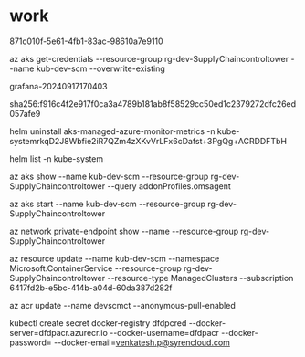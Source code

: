 # work

871c010f-5e61-4fb1-83ac-98610a7e9110

az aks get-credentials --resource-group rg-dev-SupplyChaincontroltower --name kub-dev-scm --overwrite-existing

grafana-20240917170403


sha256:f916c4f2e917f0ca3a4789b181ab8f58529cc50ed1c2379272dfc26ed057afe9

helm uninstall aks-managed-azure-monitor-metrics -n kube-systemrkqD2J8Wbfie2iR7QZm4zXKvVrLFx6cDafst+3PgQg+ACRDDFTbH

helm list -n kube-system

az aks show --name kub-dev-scm --resource-group rg-dev-SupplyChaincontroltower --query addonProfiles.omsagent

az aks start --name kub-dev-scm --resource-group rg-dev-SupplyChaincontroltower

az network private-endpoint show --name <private-endpoint-name> --resource-group rg-dev-SupplyChaincontroltower

az resource update --name kub-dev-scm --namespace Microsoft.ContainerService  --resource-group rg-dev-SupplyChaincontroltower --resource-type ManagedClusters  --subscription 6417fd2b-e5bc-414b-a04d-60da387d282f







az acr update --name devscmct --anonymous-pull-enabled


kubectl create secret docker-registry dfdpcred --docker-server=dfdpacr.azurecr.io --docker-username=dfdpacr --docker-password= --docker-email=venkatesh.p@syrencloud.com



